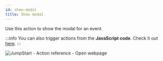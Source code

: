 ```yaml
---
id: show-modal
title: Show modal
---
```


Use this action to show the modal for an event.

:::info
You can also trigger actions from the **JavaScript code**. Check it out [here](/docs/how-to/run-actions-from-runjs).
:::

<div style={{textAlign: 'center'}}>

![JumpStart - Action reference - Open webpage](/img/actions/showmodal/showmodal.png)

</div>
